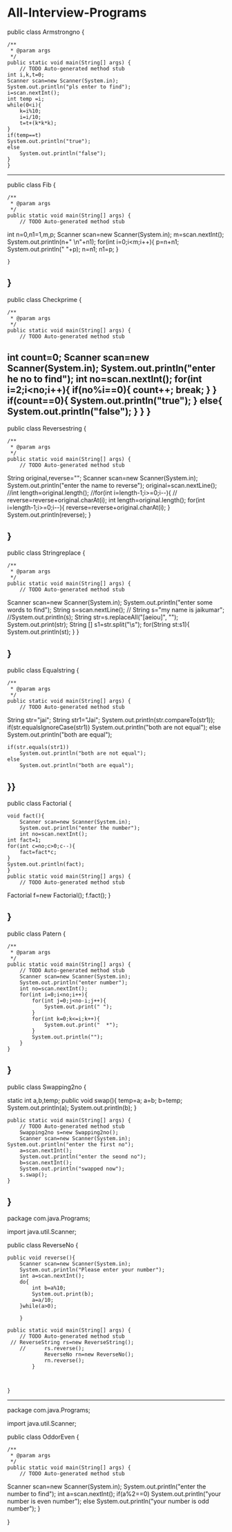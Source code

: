 # All-Interview-Programs

public class Armstrongno {

	/**
	 * @param args
	 */
	public static void main(String[] args) {
		// TODO Auto-generated method stub
	int i,k,t=0;
	Scanner scan=new Scanner(System.in);
	System.out.println("pls enter to find");
	i=scan.nextInt();
	int temp =i;
	while(0<i){
		k=i%10;
		i=i/10;
		t=t+(k*k*k);
	}
	if(temp==t)
	System.out.println("true");
	else
		System.out.println("false");
	}
	}
---------------------------------------------------------------------



public class Fib {

	/**
	 * @param args
	 */
	public static void main(String[] args) {
		// TODO Auto-generated method stub
int n=0,n1=1,m,p;
Scanner scan=new Scanner(System.in);
m=scan.nextInt();
System.out.println(n+" \n"+n1);
for(int i=0;i<m;i++){
	p=n+n1;
	System.out.println(" "+p);
	n=n1;
	n1=p;
}

	}

}
-------------------------------------------------

public class Checkprime {

	/**
	 * @param args
	 */
	public static void main(String[] args) {
		// TODO Auto-generated method stub
int count=0;
		Scanner scan=new Scanner(System.in);
System.out.println("enter he no to find");
int no=scan.nextInt();
	for(int i=2;i<no;i++){
		if(no%i==0){
			count++;
			break;
		}
	}
	if(count==0){
		System.out.println("true");
	}
	else{
		System.out.println("false");
	}
	}
}
------------------------------------------------------


public class Reversestring {

	/**
	 * @param args
	 */
	public static void main(String[] args) {
		// TODO Auto-generated method stub
String original,reverse="";
		Scanner scan=new Scanner(System.in);
System.out.println("enter the name to reverse");
original=scan.nextLine();
//int length=original.length();
//for(int i=length-1;i>=0;i--){
//	reverse=reverse+original.charAt(i);
	int length=original.length();
	for(int i=length-1;i>=0;i--){
		reverse=reverse+original.charAt(i);
}
System.out.println(reverse);
	}

}
----------------------------------------------


public class Stringreplace {

	/**
	 * @param args
	 */
	public static void main(String[] args) {
		// TODO Auto-generated method stub
Scanner scan=new Scanner(System.in);
System.out.println("enter some words to find");
String s=scan.nextLine();
	//	String s="my name is jaikumar";
//System.out.println(s);
String str=s.replaceAll("[aeiou]", "");
System.out.print(str);
String [] s1=str.split("\\s");
for(String st:s1){
	System.out.println(st);
}
	}

}
--------------------------------------------------------

public class Equalstring {

	/**
	 * @param args
	 */
	public static void main(String[] args) {
		// TODO Auto-generated method stub
String str="jai";
String str1="Jai";
System.out.println(str.compareTo(str1));
if(str.equalsIgnoreCase(str1))
	System.out.println("both are not equal");
else
	System.out.println("both are equal");
	
	if(str.equals(str1))
		System.out.println("both are not equal");
	else
		System.out.println("both are equal");
}}
-----------------------------------------------------
public class Factorial {

	void fact(){
		Scanner scan=new Scanner(System.in);
		System.out.println("enter the number");
		int no=scan.nextInt();
	int fact=1;
	for(int c=no;c>0;c--){
		fact=fact*c;
	}
	System.out.println(fact);
	}
	public static void main(String[] args) {
		// TODO Auto-generated method stub

Factorial f=new Factorial();
f.fact();
	}

}
-------------------------------------------------

public class Patern {

	/**
	 * @param args
	 */
	public static void main(String[] args) {
		// TODO Auto-generated method stub
		Scanner scan=new Scanner(System.in);
		System.out.println("enter number");
		int no=scan.nextInt();
		for(int i=0;i<no;i++){
			for(int j=0;j<no-i;j++){
				System.out.print(" ");
			}
			for(int k=0;k<=i;k++){
				System.out.print("  *");
			}
			System.out.println("");
		}
	}

}
--------------------------------------


public class Swapping2no {

static int a,b,temp;
public void swap(){
	temp=a;
	a=b;
	b=temp;
	System.out.println(a);
	System.out.println(b);
}

	public static void main(String[] args) {
		// TODO Auto-generated method stub
		Swapping2no s=new Swapping2no();
		Scanner scan=new Scanner(System.in);
	System.out.println("enter the first no");
		a=scan.nextInt();
		System.out.println("enter the seond no");
		b=scan.nextInt();
		System.out.println("swapped now");
		s.swap();
	}

}
-------------------------------------------------



package com.java.Programs;

import java.util.Scanner;

public class ReverseNo {
	
	public void reverse(){
		Scanner scan=new Scanner(System.in);
		System.out.println("Please enter your number");
		int a=scan.nextInt();
		do{
			int b=a%10;
			System.out.print(b);
			a=a/10;
		}while(a>0);
		
		}
	
	public static void main(String[] args) {
		// TODO Auto-generated method stub
     //	ReverseString rs=new ReverseString();
		//		rs.reverse();
				ReverseNo rn=new ReverseNo();
				rn.reverse();
			}

		

	}


------------------------------------------


package com.java.Programs;

import java.util.Scanner;

public class OddorEven {

	/**
	 * @param args
	 */
	public static void main(String[] args) {
		// TODO Auto-generated method stub
Scanner scan=new Scanner(System.in);
System.out.println("enter the number to find");
int a=scan.nextInt();
if(a%2==0)
	System.out.println("your number is even number");
else
	System.out.println("your number is odd number");
	}

}

